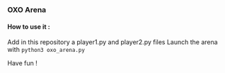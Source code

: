 ### OXO Arena

#### How to use it :

Add in this repository a player1.py and player2.py files
Launch the arena with `python3 oxo_arena.py`

Have fun !
